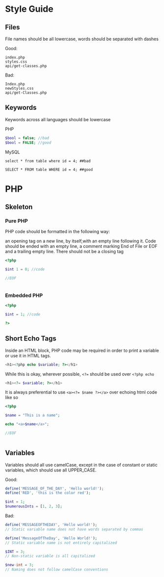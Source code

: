 # Style Guide
## Files
File names should be all lowercase, words should be separated with dashes

Good:
```
index.php
styles.css
api/get-classes.php
```
Bad:
```
Index.php
newStyles.css
api/get-Classes.php
```
## Keywords
Keywords across all languages should be lowercase

PHP
```PHP
$bool = false; //bad
$bool = FALSE; //good
```
MySQL
```mySQL
select * from table where id = 4; ##bad

SELECT * FROM table WHERE id = 4; ##good
```
# PHP

## Skeleton

### Pure PHP
PHP code should be formatted in the following way:

an opening tag on a new line, by itself,with an empty line following it. Code should be ended with an empty line, a comment marking End of File or EOF and a trailing empty line. There should not be a closing tag

```PHP
<?php

$int 1 = 0; //code

//EOF
 
```

### Embedded PHP


```PHP
<?php

$int = 1; //code

?>
```

## Short Echo Tags

Inside an HTML block, PHP code may be required in order to print a variable or use it in HTML tags.

```PHP
<h1><?php echo $variable; ?></h1>
```

While this is okay, wherever possible, `<?=` should be used over `<?php echo`

```PHP
<h1><?= $variable; ?></h1>
```

It is always preferential to use `<a><?= $name ?></a>` over echoing html code like so

```PHP
<?php

$name = "This is a name";

echo "<a>$name</a>";

//EOF
 
```

## Variables
Variables should all use camelCase, except in the case of constant or static variables, which should use all UPPER_CASE.

Good:
```PHP
define('MESSAGE_OF_THE_DAY', 'Hello world!');
define('RED', 'this is the color red');

$int = 1;
$numerousInts = [1, 2, 3];
```
Bad:
```PHP
define('MESSAGEOFTHEDAY', 'Hello world!');
// Static variable name does not have words separated by commas

define('MessageOfTheDay', 'Hello World!');
// Static variable name is not entirely capitalized

$INT = 3;
// Non-static variable is all capitalized

$new-int = 3;
// Naming does not follow camelCase conventions
```
